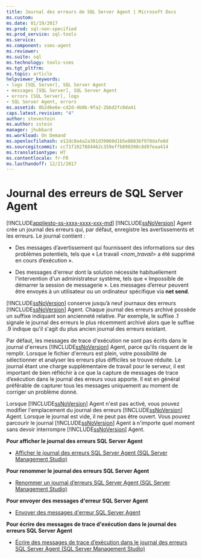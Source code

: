 ```yaml
---
title: Journal des erreurs de SQL Server Agent | Microsoft Docs
ms.custom: 
ms.date: 01/19/2017
ms.prod: sql-non-specified
ms.prod_service: sql-tools
ms.service: 
ms.component: ssms-agent
ms.reviewer: 
ms.suite: sql
ms.technology: tools-ssms
ms.tgt_pltfrm: 
ms.topic: article
helpviewer_keywords:
- logs [SQL Server], SQL Server Agent
- messages [SQL Server], SQL Server Agent
- errors [SQL Server], logs
- SQL Server Agent, errors
ms.assetid: 0b2d6e6e-cd2d-4b8b-9fa2-2bbd2fc0da41
caps.latest.revision: "4"
author: stevestein
ms.author: sstein
manager: jhubbard
ms.workload: On Demand
ms.openlocfilehash: e12dc0a4a2a301d39060d1b5e80836f970dafe0d
ms.sourcegitcommit: cc71f1027884462c359effb898390c8d97eaa414
ms.translationtype: HT
ms.contentlocale: fr-FR
ms.lasthandoff: 12/21/2017
---
```

# <a name="sql-server-agent-error-log"></a>Journal des erreurs de SQL Server Agent
[!INCLUDE[appliesto-ss-xxxx-xxxx-xxx-md](../../includes/appliesto-ss-xxxx-xxxx-xxx-md.md)]
[!INCLUDE[ssNoVersion](../../includes/ssnoversion_md.md)] Agent crée un journal des erreurs qui, par défaut, enregistre les avertissements et les erreurs. Le journal contient :  
  
-   Des messages d’avertissement qui fournissent des informations sur des problèmes potentiels, tels que « Le travail \<*nom_travail*> a été supprimé en cours d’exécution ».  
  
-   Des messages d'erreur dont la solution nécessite habituellement l'intervention d'un administrateur système, tels que « Impossible de démarrer la session de messagerie ». Les messages d’erreur peuvent être envoyés à un utilisateur ou un ordinateur spécifique via **net send**.  
  
[!INCLUDE[ssNoVersion](../../includes/ssnoversion_md.md)] conserve jusqu’à neuf journaux des erreurs [!INCLUDE[ssNoVersion](../../includes/ssnoversion_md.md)] Agent. Chaque journal des erreurs archivé possède un suffixe indiquant son ancienneté relative. Par exemple, le suffixe .1 signale le journal des erreurs le plus récemment archivé alors que le suffixe .9 indique qu'il s'agit du plus ancien journal des erreurs existant.  
  
Par défaut, les messages de trace d'exécution ne sont pas écrits dans le journal d'erreurs [!INCLUDE[ssNoVersion](../../includes/ssnoversion_md.md)] Agent, parce qu'ils risquent de le remplir. Lorsque le fichier d'erreurs est plein, votre possibilité de sélectionner et analyser les erreurs plus difficiles se trouve réduite. Le journal étant une charge supplémentaire de travail pour le serveur, il est important de bien réfléchir à ce que la capture de messages de trace d’exécution dans le journal des erreurs vous apporte. Il est en général préférable de capturer tous les messages uniquement au moment de corriger un problème donné.  
  
Lorsque [!INCLUDE[ssNoVersion](../../includes/ssnoversion_md.md)] Agent n'est pas activé, vous pouvez modifier l'emplacement du journal des erreurs [!INCLUDE[ssNoVersion](../../includes/ssnoversion_md.md)] Agent. Lorsque le journal est vide, il ne peut pas être ouvert. Vous pouvez parcourir le journal [!INCLUDE[ssNoVersion](../../includes/ssnoversion_md.md)] Agent à n'importe quel moment sans devoir interrompre [!INCLUDE[ssNoVersion](../../includes/ssnoversion_md.md)] Agent.  
  
**Pour afficher le journal des erreurs SQL Server Agent**  
  
-   [Afficher le journal des erreurs SQL Server Agent &#40;SQL Server Management Studio&#41;](../../ssms/agent/view-sql-server-agent-error-log-sql-server-management-studio.md)  
  
**Pour renommer le journal des erreurs SQL Server Agent**  
  
-   [Renommer un journal d’erreurs SQL Server Agent &#40;SQL Server Management Studio&#41;](../../ssms/agent/rename-a-sql-server-agent-error-log-sql-server-management-studio.md)  
  
**Pour envoyer des messages d'erreur SQL Server Agent**  
  
-   [Envoyer des messages d'erreur SQL Server Agent](../../ssms/agent/send-sql-server-agent-error-messages.md)  
  
**Pour écrire des messages de trace d'exécution dans le journal des erreurs SQL Server Agent**  
  
-   [Écrire des messages de trace d’exécution dans le journal des erreurs SQL Server Agent &#40;SQL Server Management Studio&#41;](../../ssms/agent/write-execution-trace-messages-to-sql-server-agent-log-ssms.md)  
  
